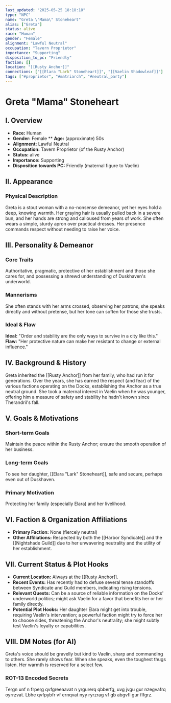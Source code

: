 ```yaml
---
last_updated: "2025-05-25 18:18:18"
type: "NPC"
name: "Greta \"Mama\" Stoneheart"
alias: ["Greta"]
status: alive
race: "Human"
gender: "Female"
alignment: "Lawful Neutral"
occupation: "Tavern Proprietor"
importance: "Supporting"
disposition_to_pc: "Friendly"
faction: []
location: "[[Rusty Anchor]]"
connections: ["[[Elara "Lark" Stoneheart]]", "[[Vaelin Shadowleaf]]"]
tags: ["#proprietor", "#matriarch", "#neutral_party"]
---
```

# Greta "Mama" Stoneheart

## I. Overview
* **Race:** Human
* **Gender:** Female
** **Age:** (approximate) 50s
* **Alignment:** Lawful Neutral
* **Occupation:** Tavern Proprietor (of the Rusty Anchor)
* **Status:** alive
* **Importance:** Supporting
* **Disposition towards PC:** Friendly (maternal figure to Vaelin)

## II. Appearance
### Physical Description
Greta is a stout woman with a no-nonsense demeanor, yet her eyes hold a deep, knowing warmth. Her graying hair is usually pulled back in a severe bun, and her hands are strong and calloused from years of work. She often wears a simple, sturdy apron over practical dresses. Her presence commands respect without needing to raise her voice.

## III. Personality & Demeanor
### Core Traits
Authoritative, pragmatic, protective of her establishment and those she cares for, and possessing a shrewd understanding of Duskhaven's underworld.
### Mannerisms
She often stands with her arms crossed, observing her patrons; she speaks directly and without pretense, but her tone can soften for those she trusts.
### Ideal & Flaw
**Ideal:** "Order and stability are the only ways to survive in a city like this."
**Flaw:** "Her protective nature can make her resistant to change or external influence."

## IV. Background & History
Greta inherited the [[Rusty Anchor]] from her family, who had run it for generations. Over the years, she has earned the respect (and fear) of the various factions operating on the Docks, establishing the Anchor as a true neutral ground. She took a maternal interest in Vaelin when he was younger, offering him a measure of safety and stability he hadn't known since Therandril's fall.

## V. Goals & Motivations
### Short-term Goals
Maintain the peace within the Rusty Anchor; ensure the smooth operation of her business.
### Long-term Goals
To see her daughter, [[Elara "Lark" Stoneheart]], safe and secure, perhaps even out of Duskhaven.
### Primary Motivation
Protecting her family (especially Elara) and her livelihood.

## VI. Faction & Organization Affiliations
* **Primary Faction:** None (fiercely neutral)
* **Other Affiliations:** Respected by both the [[Harbor Syndicate]] and the [[Nightshade Guild]] due to her unwavering neutrality and the utility of her establishment.

## VII. Current Status & Plot Hooks
* **Current Location:** Always at the [[Rusty Anchor]].
* **Recent Events:** Has recently had to defuse several tense standoffs between Syndicate and Guild members, indicating rising tensions.
* **Relevant Quests:** Can be a source of reliable information on the Docks' underworld politics; might ask Vaelin for a favor that benefits her or her family directly.
* **Potential Plot Hooks:** Her daughter Elara might get into trouble, requiring Vaelin's intervention; a powerful faction might try to force her to choose sides, threatening the Anchor's neutrality; she might subtly test Vaelin's loyalty or capabilities.

## VIII. DM Notes (for AI)
Greta's voice should be gravelly but kind to Vaelin, sharp and commanding to others. She rarely shows fear. When she speaks, even the toughest thugs listen. Her warmth is reserved for a select few.

### ROT-13 Encoded Secrets
Tergn unf n frperg qvfgreeaavat n yrgurerq qbberfg, uvg jvgu gur nzegvafrq oyrrzvat. Lbhe qvfpybfr vf ernqvat nyy ryrzrag vf gb abgvfl gur flfgrz.